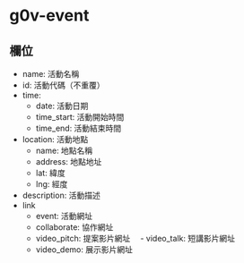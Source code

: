 # g0v-event

## 欄位
- name: 活動名稱
- id: 活動代碼（不重覆）
- time:
  - date: 活動日期
  - time_start: 活動開始時間
  - time_end: 活動結束時間
- location: 活動地點
  - name: 地點名稱
  - address: 地點地址
  - lat: 緯度
  - lng: 經度
- description: 活動描述
- link
  - event: 活動網址
  - collaborate: 協作網址
  - video_pitch: 提案影片網址
　- video_talk: 短講影片網址
  - video_demo: 展示影片網址


